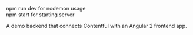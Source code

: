 npm run dev for nodemon usage  
npm start for starting server  
  
A demo backend that connects Contentful with an Angular 2 frontend app.  